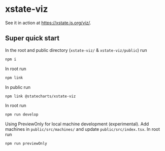 # xstate-viz

See it in action at https://xstate.js.org/viz/.


## Super quick start

In the root and public directory (`xstate-viz/` & `xstate-viz/public`) run

```bash
npm i
```

In root run

```bash
npm link
```

In public run

```bash
npm link @statecharts/xstate-viz
```

In root run

```bash
npm run develop
```

Using PreviewOnly for local machine development (experimental).
Add machines in `public/src/machines/` and update `public/src/index.tsx`.
In root run

```bash
npm run previewOnly
```
